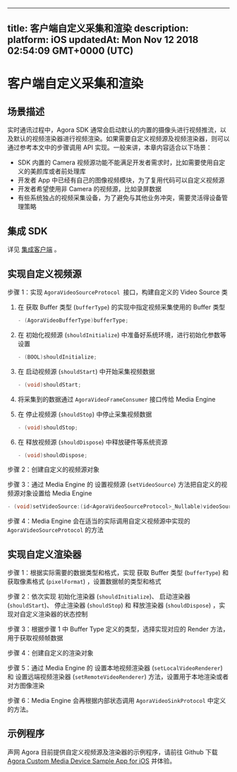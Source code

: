 
---
title: 客户端自定义采集和渲染
description: 
platform: iOS
updatedAt: Mon Nov 12 2018 02:54:09 GMT+0000 (UTC)
---
# 客户端自定义采集和渲染
## 场景描述

实时通讯过程中，Agora SDK 通常会启动默认的内置的摄像头进行视频推流，以及默认的视频渲染器进行视频渲染。如果需要自定义视频源及视频渲染器，则可以通过参考本文中的步骤调用 API 实现。一般来讲，本章内容适合以下场景：

- SDK 内置的 Camera 视频源功能不能满足开发者需求时，比如需要使用自定义的美颜库或者前处理库
- 开发者 App 中已经有自己的图像视频模块，为了复用代码可以自定义视频源
- 开发者希望使用非 Camera 的视频源，比如录屏数据
- 有些系统独占的视频采集设备，为了避免与其他业务冲突，需要灵活得设备管理策略

## 集成 SDK

详见 [集成客户端](../../cn/Video/ios_video.md) 。

## 实现自定义视频源

步骤 1：实现 `AgoraVideoSourceProtocol `接口，构建自定义的 Video Source 类

1. 在 获取 Buffer 类型 \(`bufferType`\) 的实现中指定视频采集使用的 Buffer 类型

	```c++
	- (AgoraVideoBufferType)bufferType;
	```

2. 在 初始化视频源 \(`shouldInitialize`\) 中准备好系统环境，进行初始化参数等设置

	```c++
	- (BOOL)shouldInitialize;
	```

3. 在 启动视频源 \(`shouldStart`\) 中开始采集视频数据

	```c++
	- (void)shouldStart;
	```

4. 将采集到的数据通过 `AgoraVideoFrameConsumer` 接口传给 Media Engine
5. 在 停止视频源 \(`shouldStop`\) 中停止采集视频数据

	```c++
	- (void)shouldStop;
	```

6. 在 释放视频源 \(`shouldDispose`\) 中释放硬件等系统资源

	```c++
	- (void)shouldDispose;
	```

步骤 2：创建自定义的视频源对象

步骤 3：通过 Media Engine 的 设置视频源 \(`setVideoSource`\) 方法把自定义的视频源对象设置给 Media Engine

```c++
- (void)setVideoSource:(id<AgoraVideoSourceProtocol>_Nullable)videoSource;
```

步骤 4：Media Engine 会在适当的实际调用自定义视频源中实现的 `AgoraVideoSourceProtocol` 的方法

## 实现自定义渲染器

步骤 1：根据实际需要的数据类型和格式，实现 获取 Buffer 类型 \(`bufferType`\) 和 获取像素格式 \(`pixelFormat`\) ，设置数据帧的类型和格式

步骤 2：依次实现 初始化渲染器 \(`shouldInitialize`\)、 启动渲染器 \(`shouldStart`\)、 停止渲染器 \(`shouldStop`\) 和 释放渲染器 \(`shouldDispose`\) ，实现对自定义渲染器的状态控制

步骤 3：根据步骤 1 中 Buffer Type 定义的类型，选择实现对应的 Render 方法，用于获取视频帧数据

步骤 4：创建自定义的渲染对象

步骤 5：通过 Media Engine 的 设置本地视频渲染器 \(`setLocalVideoRenderer`\) 和 设置远端视频渲染器 \(`setRemoteVideoRenderer`\) 方法，设置用于本地渲染或者对方图像渲染

步骤 6：Media Engine 会再根据内部状态调用 `AgoraVideoSinkProtocol` 中定义的方法。

## 示例程序

声网 Agora 目前提供自定义视频源及渲染器的示例程序，请前往 Github 下载 [Agora Custom Media Device Sample App for iOS](https://github.com/AgoraIO/Advanced-Video/tree/master/Custom-Media-Device/Agora-Custom-Media-Device-iOS) 并体验。
